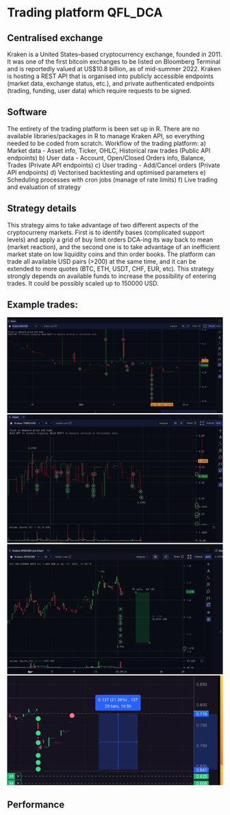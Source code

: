 # Trading platform QFL_DCA

## Centralised exchange
Kraken is a United States–based cryptocurrency exchange, founded in 2011. It was one of the first bitcoin exchanges to be listed on Bloomberg Terminal and is reportedly valued at US$10.8 billion, as of mid-summer 2022.
Kraken is hosting a REST API that is organised into publicly accessible endpoints (market data, exchange status, etc.), and private authenticated endpoints (trading, funding, user data) which require requests to be signed.

## Software
The entirety of the trading platform is been set up in R. There are no available libraries/packages in R to manage Kraken API, so everything needed to be coded from scratch.
Workflow of the trading platform:
a) Market data - Asset info, Ticker, OHLC, Historical raw trades (Public API endpoints) b) User data - Account, Open/Closed Orders info, Balance, Trades (Private API endpoints) c) User trading - Add/Cancel orders (Private API endpoints)
d) Vectorised backtesting and optimised parameters
e) Scheduling processes with cron jobs (manage of rate limits)
f) Live trading and evaluation of strategy

## Strategy details
This strategy aims to take advantage of two different aspects of the cryptocurreny markets. First is to identify bases (complicated support levels) and apply a grid of buy limit orders DCA-ing its way back to mean (market reaction), and the second one is to take advantage of an inefficient market state on low liquidity
coins and thin order books.
The platform can trade all available USD pairs (>200) at the same time, and it can be extended to more quotes (BTC, ETH, USDT, CHF, EUR, etc).
This strategy strongly depends on available funds to increase the possibility of entering trades. It could be possibly scaled up to 150000 USD.

## Example trades:
![Alt text](/Images/2.png?raw=true)
![Alt text](/Images/3.png?raw=true)
![Alt text](/Images/4.png?raw=true)
![Alt text](/Images/5.png?raw=true)

## Performance
